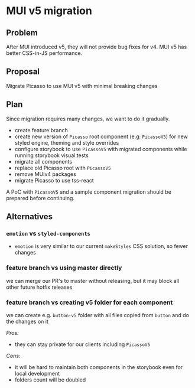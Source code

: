 # MUI v5 migration

## Problem

After MUI introduced v5, they will not provide bug fixes for v4.
MUI v5 has better CSS-in-JS performance.

## Proposal

Migrate Picasso to use MUI v5 with minimal breaking changes

## Plan

Since migration requires many changes, we want to do it gradually.

- create feature branch
- create new version of `Picasso` root component (e.g: `PicassoV5`) for new styled engine, theming and style overrides
- configure storybook to use `PicassoV5` with migrated components while running storybook visual tests
- migrate all components
- replace old Picasso root with `PicassoV5`
- remove MUIv4 packages
- migrate Picasso to use tss-react

A PoC with `PicassoV5` and a sample component migration should be prepared before continuing.

## Alternatives

### `emotion` vs `styled-components`

- `emotion` is very similar to our current `makeStyles` CSS solution, so fewer changes

### feature branch vs using master directly

we can merge our PR's to master without releasing, but it may block all other future hotfix releases

### feature branch vs creating v5 folder for each component

we can create e.g. `button-v5` folder with all files copied from `button` and do the changes on it

_Pros:_

- they can stay private for our clients including `PicassoV5`

_Cons:_

- it will be hard to maintain both components in the storybook even for local development
- folders count will be doubled
